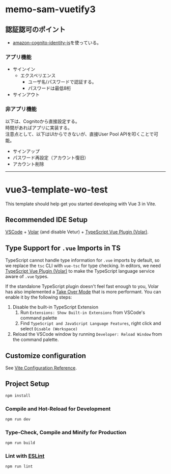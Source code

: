 # memo-sam-vuetify3

## 認証認可のポイント
* [amazon-cognito-identity-js](https://www.npmjs.com/package/amazon-cognito-identity-js)を使っている。

### アプリ機能
* サインイン
  * エクスペリエンス
    * ユーザ名/パスワードで認証する。
    * パスワードは最低8桁
* サインアウト

### 非アプリ機能
以下は、Cognitoから直接設定する。  
時間があればアプリに実装する。  
注意点として、以下はUIからできないが、直接User Pool APIを叩くことで可能。
* サインアップ
* パスワード再設定（アカウント復旧）
* アカウント削除

------------------

# vue3-template-wo-test

This template should help get you started developing with Vue 3 in Vite.

## Recommended IDE Setup

[VSCode](https://code.visualstudio.com/) + [Volar](https://marketplace.visualstudio.com/items?itemName=Vue.volar) (and disable Vetur) + [TypeScript Vue Plugin (Volar)](https://marketplace.visualstudio.com/items?itemName=Vue.vscode-typescript-vue-plugin).

## Type Support for `.vue` Imports in TS

TypeScript cannot handle type information for `.vue` imports by default, so we replace the `tsc` CLI with `vue-tsc` for type checking. In editors, we need [TypeScript Vue Plugin (Volar)](https://marketplace.visualstudio.com/items?itemName=Vue.vscode-typescript-vue-plugin) to make the TypeScript language service aware of `.vue` types.

If the standalone TypeScript plugin doesn't feel fast enough to you, Volar has also implemented a [Take Over Mode](https://github.com/johnsoncodehk/volar/discussions/471#discussioncomment-1361669) that is more performant. You can enable it by the following steps:

1. Disable the built-in TypeScript Extension
    1) Run `Extensions: Show Built-in Extensions` from VSCode's command palette
    2) Find `TypeScript and JavaScript Language Features`, right click and select `Disable (Workspace)`
2. Reload the VSCode window by running `Developer: Reload Window` from the command palette.

## Customize configuration

See [Vite Configuration Reference](https://vitejs.dev/config/).

## Project Setup

```sh
npm install
```

### Compile and Hot-Reload for Development

```sh
npm run dev
```

### Type-Check, Compile and Minify for Production

```sh
npm run build
```

### Lint with [ESLint](https://eslint.org/)

```sh
npm run lint
```
